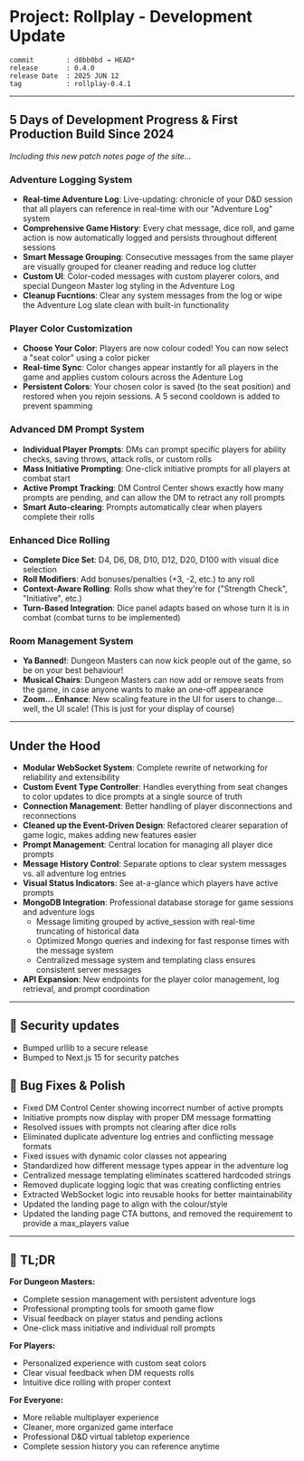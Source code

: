 # Project: Rollplay - Development Update 


```
commit        : d8bb0bd → HEAD*
release       : 0.4.0
release Date  : 2025 JUN 12
tag           : rollplay-0.4.1
```

---

## **5 Days of Development Progress & First Production Build Since 2024**

*Including this new patch notes page of the site...*

### **Adventure Logging System**
- **Real-time Adventure Log**: Live-updating: chronicle of your D&D session that all players can reference in real-time with our "Adventure Log" system
- **Comprehensive Game History**: Every chat message, dice roll, and game action is now automatically logged and persists throughout different sessions
- **Smart Message Grouping**: Consecutive messages from the same player are visually grouped for cleaner reading and reduce log clutter
- **Custom UI**: Color-coded messages with custom playerer colors, and special Dungeon Master log styling in the Adventure Log
- **Cleanup Fucntions**: Clear any system messages from the log or wipe the Adventure Log slate clean with built-in functionality

### **Player Color Customization**
- **Choose Your Color**: Players are now colour coded! You can now select a "seat color" using a color picker
- **Real-time Sync**: Color changes appear instantly for all players in the game and applies custom colours across the Adenture Log
- **Persistent Colors**: Your chosen color is saved (to the seat position) and restored when you rejoin sessions. A 5 second cooldown is added to prevent spamming 

### **Advanced DM Prompt System**
- **Individual Player Prompts**: DMs can prompt specific players for ability checks, saving throws, attack rolls, or custom rolls
- **Mass Initiative Prompting**: One-click initiative prompts for all players at combat start
- **Active Prompt Tracking**: DM Control Center shows exactly how many prompts are pending, and can allow the DM to retract any roll prompts
- **Smart Auto-clearing**: Prompts automatically clear when players complete their rolls

### **Enhanced Dice Rolling**
- **Complete Dice Set**: D4, D6, D8, D10, D12, D20, D100 with visual dice selection
- **Roll Modifiers**: Add bonuses/penalties (+3, -2, etc.) to any roll
- **Context-Aware Rolling**: Rolls show what they're for ("Strength Check", "Initiative", etc.)
- **Turn-Based Integration**: Dice panel adapts based on whose turn it is in combat (combat turns to be implemented)

### **Room Management System**
- **Ya Banned!**: Dungeon Masters can now kick people out of the game, so be on your best behaviour!
- **Musical Chairs**: Dungeon Masters can now add or remove seats from the game, in case anyone wants to make an one-off appearance
- **Zoom... Enhance**: New scaling feature in the UI for users to change... well, the UI scale! (This is just for your display of course) 

---

## **Under the Hood**

- **Modular WebSocket System**: Complete rewrite of networking for reliability and extensibility
- **Custom Event Type Controller**: Handles everything from seat changes to color updates to dice prompts at a single source of truth
- **Connection Management**: Better handling of player disconnections and reconnections
- **Cleaned up the Event-Driven Design**: Refactored clearer separation of game logic, makes adding new features easier
- **Prompt Management**: Central location for managing all player dice prompts
- **Message History Control**: Separate options to clear system messages vs. all adventure log entries
- **Visual Status Indicators**: See at-a-glance which players have active prompts
- **MongoDB Integration**: Professional database storage for game sessions and adventure logs
    - Message limiting grouped by active_session with real-time truncating of historical data
    - Optimized Mongo queries and indexing for fast response times with the message system
    - Centralized message system and templating class ensures consistent server messages
- **API Expansion**: New endpoints for the player color management, log retrieval, and prompt coordination

---

## 🔐 Security updates
- Bumped urllib to a secure release
- Bumped to Next.js 15 for security patches

## 🐛 **Bug Fixes & Polish**

- Fixed DM Control Center showing incorrect number of active prompts
- Initiative prompts now display with proper DM message formatting
- Resolved issues with prompts not clearing after dice rolls
- Eliminated duplicate adventure log entries and conflicting message formats
- Fixed issues with dynamic color classes not appearing
- Standardized how different message types appear in the adventure log
- Centralized message templating eliminates scattered hardcoded strings
- Removed duplicate logging logic that was creating conflicting entries
- Extracted WebSocket logic into reusable hooks for better maintainability
- Updated the landing page to align with the colour/style
- Updated the landing page CTA buttons, and removed the requirement to provide a max_players value


---

## 🚀 **TL;DR**

**For Dungeon Masters:**
- Complete session management with persistent adventure logs
- Professional prompting tools for smooth game flow  
- Visual feedback on player status and pending actions
- One-click mass initiative and individual roll prompts

**For Players:**
- Personalized experience with custom seat colors
- Clear visual feedback when DM requests rolls
- Intuitive dice rolling with proper context

**For Everyone:**
- More reliable multiplayer experience
- Cleaner, more organized game interface
- Professional D&D virtual tabletop experience
- Complete session history you can reference anytime


